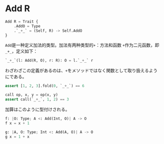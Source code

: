 # Add R

```python
Add R = Trait {
    .AddO = Type
    .`_+_` = (Self, R) -> Self.AddO
}
```

`Add`是一种定义加法的类型。加法有两种类型的`+`：方法和函数
`+`作为二元函数，即`_+_`，定义如下：

```python
`_+_`(l: Add(R, O), r: R): O = l.`_+_` r
```

わざわざこの定義があるのは、`+`をメソッドではなく関数として取り扱えるようにである。

```python
assert [1, 2, 3].fold(0, `_+_`) == 6

call op, x, y = op(x, y)
assert call(`_+_`, 1, 2) == 3
```

加算はこのように型付けされる。

```python
f: |O: Type; A <: Add(Int, O)| A -> O
f x = x + 1

g: |A, O: Type; Int <: Add(A, O)| A -> O
g x = 1 + x
```
